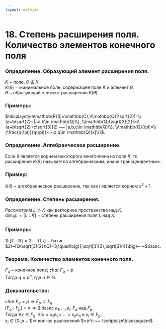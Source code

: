 ```yaml
---  
layout: mathjax  
---  
```

  
# 18. Степень расширения поля. Количество элементов конечного поля  
  
### Определение. Образующий элемент расширения поля.  
$K~-~$поле, $\theta\not\in K$.  
$K(\theta)~-~$минимальное поле, содержащее поле $K$ и элемент $\theta$.  
$\theta~-~$образующий элемент расширения $K(\theta)$.  
  
### Примеры:  
$\displaystyle\mathbb{R}(i)=\mathbb{C},\\\mathbb{Q}(\sqrt{2})=\\{a+b\sqrt{2}~|~a,b\in \mathbb{Q}\\},  
\\\mathbb{Q}(\sqrt[3]{2})=\\{a+b\sqrt{2}+c\sqrt[3]{2} ~~ |a,b,c\in \mathbb{Q}\\},  
\\\mathbb{Q}(\pi)=\\{\frac{p(\pi)}{q(\pi)}~|~p,q\in \mathbb{Q}[x]\\}$.  
  
### Определение. Алгебраическое расширение.  
Если $\theta$ является корнем некоторого многочлена из поля $K$, то расширение $K(\theta)$ называется алгебраическим, иначе трансцендентным.  
  
### Пример:  
$\mathbb{R}(i)~-~$алгебраическое расширение, так как $i$ является корнем $x^2+1$.  
  
### Определение. Степень расширения.  
Рассмотрим $L\supset K$ как векторное пространство над $K$.  
$\dim_KL=[L:K]~-~$степень расширения поля $L$ над $K$.  
  
### Примеры:  
$1)~[\mathbb{C}:\mathbb{R}]=2;\quad(1,i)~-~$базис.  
$2)~[Q(\sqrt[3]{2}):Q]=3;\quad\big(1,\sqrt[3]{2},\sqrt[3]{4}\big)~-~$базис.  
  
### Теорема. Количество элементов конечного поля.  
$F_q~-~$конечное поле$;~char~F_q=p$.  
Тогда $q=p^n$, где $n\in \mathbb{N}$.  
  
### Доказательство:  
$char~F_q=p\Rightarrow F_p\subset F_q$.  
$[F_q:F_p]=n\Rightarrow\exists$  базис $e_1,\dots, e_n$ $F_q$ над $F_p$.  
Тогда $\forall x \in F_q ~~ \exists!x=x_1e_1+\dots+x_ne_n$ и $x_i\in F_p$.  
$x_i\in[0;p-1]\Rightarrow$ кол-во разложений $=p^n ~~ \scriptsize\blacksquare$  
